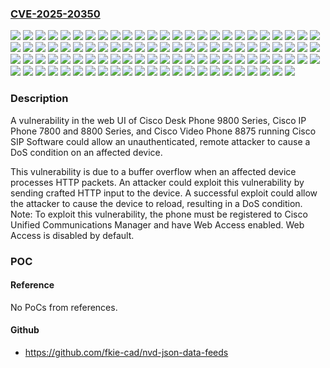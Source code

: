 ### [CVE-2025-20350](https://cve.mitre.org/cgi-bin/cvename.cgi?name=CVE-2025-20350)
![](https://img.shields.io/static/v1?label=Product&message=Cisco%20Session%20Initiation%20Protocol%20(SIP)%20Software&color=blue)
![](https://img.shields.io/static/v1?label=Version&message=10.1(1)SR1%20&color=brightgreen)
![](https://img.shields.io/static/v1?label=Version&message=10.1(1)SR2%20&color=brightgreen)
![](https://img.shields.io/static/v1?label=Version&message=10.1(1.9)%20&color=brightgreen)
![](https://img.shields.io/static/v1?label=Version&message=10.2(1)%20&color=brightgreen)
![](https://img.shields.io/static/v1?label=Version&message=10.2(1)SR1%20&color=brightgreen)
![](https://img.shields.io/static/v1?label=Version&message=10.2(2)%20&color=brightgreen)
![](https://img.shields.io/static/v1?label=Version&message=10.3(1)%20&color=brightgreen)
![](https://img.shields.io/static/v1?label=Version&message=10.3(1)SR1%20&color=brightgreen)
![](https://img.shields.io/static/v1?label=Version&message=10.3(1)SR2%20&color=brightgreen)
![](https://img.shields.io/static/v1?label=Version&message=10.3(1)SR3%20&color=brightgreen)
![](https://img.shields.io/static/v1?label=Version&message=10.3(1)SR4%20&color=brightgreen)
![](https://img.shields.io/static/v1?label=Version&message=10.3(1)SR4b%20&color=brightgreen)
![](https://img.shields.io/static/v1?label=Version&message=10.3(1)SR5%20&color=brightgreen)
![](https://img.shields.io/static/v1?label=Version&message=10.3(1)SR6%20&color=brightgreen)
![](https://img.shields.io/static/v1?label=Version&message=10.3(1)SR7%20&color=brightgreen)
![](https://img.shields.io/static/v1?label=Version&message=10.3(1.11)%203rd%20Party%20&color=brightgreen)
![](https://img.shields.io/static/v1?label=Version&message=10.3(1.9)%203rd%20Party%20&color=brightgreen)
![](https://img.shields.io/static/v1?label=Version&message=10.3(2)%20&color=brightgreen)
![](https://img.shields.io/static/v1?label=Version&message=10.4(1)%203rd%20Party%20&color=brightgreen)
![](https://img.shields.io/static/v1?label=Version&message=10.4(1)SR2%203rd%20Party%20&color=brightgreen)
![](https://img.shields.io/static/v1?label=Version&message=11-0-1MSR1-1%20&color=brightgreen)
![](https://img.shields.io/static/v1?label=Version&message=11.0(0.7)%20MPP%20&color=brightgreen)
![](https://img.shields.io/static/v1?label=Version&message=11.0(1)%20&color=brightgreen)
![](https://img.shields.io/static/v1?label=Version&message=11.0(2)%20&color=brightgreen)
![](https://img.shields.io/static/v1?label=Version&message=11.0(2)SR1%20&color=brightgreen)
![](https://img.shields.io/static/v1?label=Version&message=11.0(2)SR2%20&color=brightgreen)
![](https://img.shields.io/static/v1?label=Version&message=11.0(3)%20&color=brightgreen)
![](https://img.shields.io/static/v1?label=Version&message=11.0(3)SR1%20&color=brightgreen)
![](https://img.shields.io/static/v1?label=Version&message=11.0(3)SR2%20&color=brightgreen)
![](https://img.shields.io/static/v1?label=Version&message=11.0(3)SR3%20&color=brightgreen)
![](https://img.shields.io/static/v1?label=Version&message=11.0(3)SR4%20&color=brightgreen)
![](https://img.shields.io/static/v1?label=Version&message=11.0(3)SR5%20&color=brightgreen)
![](https://img.shields.io/static/v1?label=Version&message=11.0(3)SR6%20&color=brightgreen)
![](https://img.shields.io/static/v1?label=Version&message=11.0(4)%20&color=brightgreen)
![](https://img.shields.io/static/v1?label=Version&message=11.0(4)SR1%20&color=brightgreen)
![](https://img.shields.io/static/v1?label=Version&message=11.0(4)SR2%20&color=brightgreen)
![](https://img.shields.io/static/v1?label=Version&message=11.0(4)SR3%20&color=brightgreen)
![](https://img.shields.io/static/v1?label=Version&message=11.0(5)%20&color=brightgreen)
![](https://img.shields.io/static/v1?label=Version&message=11.0(5)SR1%20&color=brightgreen)
![](https://img.shields.io/static/v1?label=Version&message=11.0(5)SR2%20&color=brightgreen)
![](https://img.shields.io/static/v1?label=Version&message=11.0(5)SR3%20&color=brightgreen)
![](https://img.shields.io/static/v1?label=Version&message=11.0(6)%20&color=brightgreen)
![](https://img.shields.io/static/v1?label=Version&message=11.0(6)SR1%20&color=brightgreen)
![](https://img.shields.io/static/v1?label=Version&message=11.0(6)SR2%20&color=brightgreen)
![](https://img.shields.io/static/v1?label=Version&message=11.0(6)SR4%20&color=brightgreen)
![](https://img.shields.io/static/v1?label=Version&message=11.0(6)SR5%20&color=brightgreen)
![](https://img.shields.io/static/v1?label=Version&message=11.0(6)SR6%20&color=brightgreen)
![](https://img.shields.io/static/v1?label=Version&message=11.5(1)%20&color=brightgreen)
![](https://img.shields.io/static/v1?label=Version&message=11.5(1)SR1%20&color=brightgreen)
![](https://img.shields.io/static/v1?label=Version&message=11.7(1)%20&color=brightgreen)
![](https://img.shields.io/static/v1?label=Version&message=12.0(1)%20&color=brightgreen)
![](https://img.shields.io/static/v1?label=Version&message=12.0(1)SR1%20&color=brightgreen)
![](https://img.shields.io/static/v1?label=Version&message=12.0(1)SR2%20&color=brightgreen)
![](https://img.shields.io/static/v1?label=Version&message=12.0(1)SR3%20&color=brightgreen)
![](https://img.shields.io/static/v1?label=Version&message=12.1(1)%20&color=brightgreen)
![](https://img.shields.io/static/v1?label=Version&message=12.1(1)SR1%20&color=brightgreen)
![](https://img.shields.io/static/v1?label=Version&message=12.5(1)%20&color=brightgreen)
![](https://img.shields.io/static/v1?label=Version&message=12.5(1)SR1%20&color=brightgreen)
![](https://img.shields.io/static/v1?label=Version&message=12.5(1)SR2%20&color=brightgreen)
![](https://img.shields.io/static/v1?label=Version&message=12.5(1)SR3%20&color=brightgreen)
![](https://img.shields.io/static/v1?label=Version&message=12.6(1)%20&color=brightgreen)
![](https://img.shields.io/static/v1?label=Version&message=12.6(1)SR1%20&color=brightgreen)
![](https://img.shields.io/static/v1?label=Version&message=12.7(1)%20&color=brightgreen)
![](https://img.shields.io/static/v1?label=Version&message=12.7(1)SR1%20&color=brightgreen)
![](https://img.shields.io/static/v1?label=Version&message=12.8(1)%20&color=brightgreen)
![](https://img.shields.io/static/v1?label=Version&message=12.8(1)SR1%20&color=brightgreen)
![](https://img.shields.io/static/v1?label=Version&message=12.8(1)SR2%20&color=brightgreen)
![](https://img.shields.io/static/v1?label=Version&message=14.0(1)%20&color=brightgreen)
![](https://img.shields.io/static/v1?label=Version&message=14.0(1)SR1%20&color=brightgreen)
![](https://img.shields.io/static/v1?label=Version&message=14.0(1)SR2%20&color=brightgreen)
![](https://img.shields.io/static/v1?label=Version&message=14.0(1)SR3%20&color=brightgreen)
![](https://img.shields.io/static/v1?label=Version&message=14.1(1)%20&color=brightgreen)
![](https://img.shields.io/static/v1?label=Version&message=14.1(1)SR1%20&color=brightgreen)
![](https://img.shields.io/static/v1?label=Version&message=14.1(1)SR2%20&color=brightgreen)
![](https://img.shields.io/static/v1?label=Version&message=14.1(1)SR3%20&color=brightgreen)
![](https://img.shields.io/static/v1?label=Version&message=14.2(1)%20&color=brightgreen)
![](https://img.shields.io/static/v1?label=Version&message=14.2(1)SR1%20&color=brightgreen)
![](https://img.shields.io/static/v1?label=Version&message=14.2(1)SR2%20&color=brightgreen)
![](https://img.shields.io/static/v1?label=Version&message=14.2(1)SR3%20&color=brightgreen)
![](https://img.shields.io/static/v1?label=Version&message=14.2(1)SR4%20&color=brightgreen)
![](https://img.shields.io/static/v1?label=Version&message=14.3(1)%20&color=brightgreen)
![](https://img.shields.io/static/v1?label=Version&message=14.3(1)SR1%20&color=brightgreen)
![](https://img.shields.io/static/v1?label=Version&message=2.0(1)%20&color=brightgreen)
![](https://img.shields.io/static/v1?label=Version&message=2.1(1)%20&color=brightgreen)
![](https://img.shields.io/static/v1?label=Version&message=2.2(1)%20&color=brightgreen)
![](https://img.shields.io/static/v1?label=Version&message=2.3(1)%20&color=brightgreen)
![](https://img.shields.io/static/v1?label=Version&message=2.3(1)SR1%20&color=brightgreen)
![](https://img.shields.io/static/v1?label=Version&message=3.0(1)%20&color=brightgreen)
![](https://img.shields.io/static/v1?label=Version&message=3.1(1)%20&color=brightgreen)
![](https://img.shields.io/static/v1?label=Version&message=3.1(1)SR1%20&color=brightgreen)
![](https://img.shields.io/static/v1?label=Version&message=3.2(1)%20&color=brightgreen)
![](https://img.shields.io/static/v1?label=Version&message=9.3(3)%20&color=brightgreen)
![](https://img.shields.io/static/v1?label=Version&message=9.3(4)%203rd%20Party%20&color=brightgreen)
![](https://img.shields.io/static/v1?label=Version&message=9.3(4)SR1%203rd%20Party%20&color=brightgreen)
![](https://img.shields.io/static/v1?label=Version&message=9.3(4)SR2%203rd%20Party%20&color=brightgreen)
![](https://img.shields.io/static/v1?label=Version&message=9.3(4)SR3%203rd%20Party%20&color=brightgreen)
![](https://img.shields.io/static/v1?label=Vulnerability&message=Stack-based%20Buffer%20Overflow&color=brightgreen)

### Description

A vulnerability in the web UI of Cisco Desk Phone 9800 Series, Cisco IP Phone 7800 and 8800 Series, and Cisco Video Phone 8875 running Cisco SIP Software could allow an unauthenticated, remote attacker to cause a DoS condition on an affected device.This vulnerability is due to a buffer overflow when an affected device processes HTTP packets. An attacker could exploit this vulnerability by sending crafted HTTP input to the device. A successful exploit could allow the attacker to cause the device to reload, resulting in a DoS condition.Note: To exploit this vulnerability, the phone must be registered to Cisco Unified Communications Manager and have Web Access enabled. Web Access is disabled by default.

### POC

#### Reference
No PoCs from references.

#### Github
- https://github.com/fkie-cad/nvd-json-data-feeds

